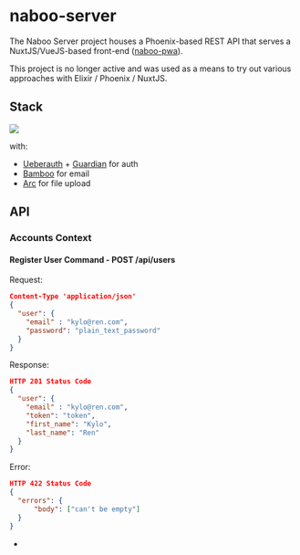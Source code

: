 # naboo-server

The Naboo Server project houses a Phoenix-based REST API that serves a NuxtJS/VueJS-based front-end ([naboo-pwa](https://github.com/DaveMuirhead/naboo-pwa)).

This project is no longer active and was used as a means to try out various approaches with Elixir / Phoenix / NuxtJS.

## Stack

<img src="https://phoenixframework.org/images/phoenix-78c0fd3233522383ea9093ef877c8851.png?vsn=d" />

with:
* [Ueberauth](https://github.com/ueberauth/ueberauth) + [Guardian](https://github.com/ueberauth/guardian) for auth
* [Bamboo](https://github.com/thoughtbot/bamboo) for email
* [Arc](https://github.com/stavro/arc) for file upload

## API

### Accounts Context

#### Register User Command - POST /api/users
Request:
```json
Content-Type 'application/json'
{
  "user": {
    "email" : "kylo@ren.com",
    "password": "plain_text_password"
  }
}
```
Response:
```json
HTTP 201 Status Code
{
  "user": {
    "email" : "kylo@ren.com",
    "token": "token",
    "first_name": "Kylo",
    "last_name": "Ren"
  }
}
```
Error:
```json
HTTP 422 Status Code
{
  "errors": {
      "body": ["can't be empty"]
  }
}
```

*  
